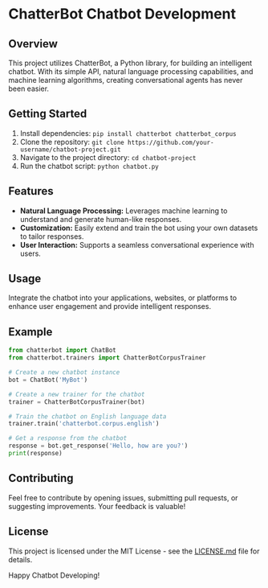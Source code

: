 # ChatterBot Chatbot Development

## Overview
This project utilizes ChatterBot, a Python library, for building an intelligent chatbot. With its simple API, natural language processing capabilities, and machine learning algorithms, creating conversational agents has never been easier.

## Getting Started
1. Install dependencies: `pip install chatterbot chatterbot_corpus`
2. Clone the repository: `git clone https://github.com/your-username/chatbot-project.git`
3. Navigate to the project directory: `cd chatbot-project`
4. Run the chatbot script: `python chatbot.py`

## Features
- **Natural Language Processing:** Leverages machine learning to understand and generate human-like responses.
- **Customization:** Easily extend and train the bot using your own datasets to tailor responses.
- **User Interaction:** Supports a seamless conversational experience with users.

## Usage
Integrate the chatbot into your applications, websites, or platforms to enhance user engagement and provide intelligent responses.

## Example
```python
from chatterbot import ChatBot
from chatterbot.trainers import ChatterBotCorpusTrainer

# Create a new chatbot instance
bot = ChatBot('MyBot')

# Create a new trainer for the chatbot
trainer = ChatterBotCorpusTrainer(bot)

# Train the chatbot on English language data
trainer.train('chatterbot.corpus.english')

# Get a response from the chatbot
response = bot.get_response('Hello, how are you?')
print(response)
```

## Contributing
Feel free to contribute by opening issues, submitting pull requests, or suggesting improvements. Your feedback is valuable!

## License
This project is licensed under the MIT License - see the [LICENSE.md](LICENSE.md) file for details.

Happy Chatbot Developing!

